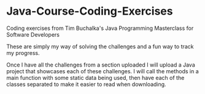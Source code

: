 # Java-Course-Coding-Exercises
Coding exercises from Tim Buchalka's Java Programming Masterclass for Software Developers

These are simply my way of solving the challenges and a fun way to track my progress.

Once I have all the challenges from a section uploaded I will upload a Java project that showcases each of these challenges. 
I will call the methods in a main function with some static data being used, then have each of the classes separated to make it easier to read when downloading.
